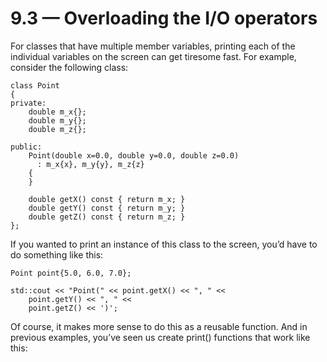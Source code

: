 # 9.3 — Overloading the I/O operators

For classes that have multiple member variables, printing each of the individual variables on the screen can get tiresome fast. For example, consider the following class:

```
class Point
{
private:
    double m_x{};
    double m_y{};
    double m_z{};
 
public:
    Point(double x=0.0, double y=0.0, double z=0.0)
      : m_x{x}, m_y{y}, m_z{z}
    {
    }
 
    double getX() const { return m_x; }
    double getY() const { return m_y; }
    double getZ() const { return m_z; }
};
```

If you wanted to print an instance of this class to the screen, you’d have to do something like this:

```
Point point{5.0, 6.0, 7.0};
 
std::cout << "Point(" << point.getX() << ", " <<
    point.getY() << ", " <<
    point.getZ() << ')';
```

Of course, it makes more sense to do this as a reusable function. And in previous examples, you’ve seen us create print() functions that work like this: